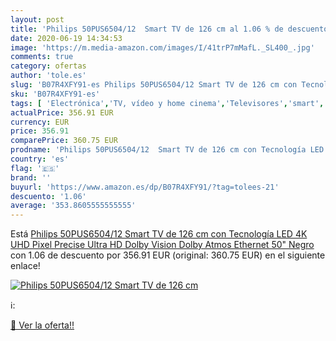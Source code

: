 ```yaml
---
layout: post
title: 'Philips 50PUS6504/12  Smart TV de 126 cm al 1.06 % de descuento'
date: 2020-06-19 14:34:53
image: 'https://m.media-amazon.com/images/I/41trP7mMafL._SL400_.jpg'
comments: true
category: ofertas
author: 'tole.es'
slug: 'B07R4XFY91-es Philips 50PUS6504/12 Smart TV de 126 cm con Tecnología LED...'
sku: 'B07R4XFY91-es'
tags: [ 'Electrónica','TV, vídeo y home cinema','Televisores','smart','tv', ]
actualPrice: 356.91 EUR
currency: EUR
price: 356.91
comparePrice: 360.75 EUR
prodname: 'Philips 50PUS6504/12  Smart TV de 126 cm con Tecnología LED  4K UHD  Pixel Precise Ultra HD  Dolby Vision  Dolby Atmos  Ethernet  50"  Negro'
country: 'es'
flag: '🇪🇸'
brand: ''
buyurl: 'https://www.amazon.es/dp/B07R4XFY91/?tag=tolees-21'
descuento: '1.06'
average: '353.8605555555555'
---
```


Está [Philips 50PUS6504/12  Smart TV de 126 cm con Tecnología LED  4K UHD  Pixel Precise Ultra HD  Dolby Vision  Dolby Atmos  Ethernet  50"  Negro](https://www.amazon.es/dp/B07R4XFY91/?tag=tolees-21) con 1.06 de descuento por 356.91 EUR (original: 360.75 EUR) en el siguiente enlace!

[![Philips 50PUS6504/12  Smart TV de 126 cm](https://m.media-amazon.com/images/I/41trP7mMafL._SL400_.jpg)](https://www.amazon.es/dp/B07R4XFY91/?tag=tolees-21)

ℹ️:


[🛒 Ver la oferta!!](https://www.amazon.es/dp/B07R4XFY91/?tag=tolees-21)
